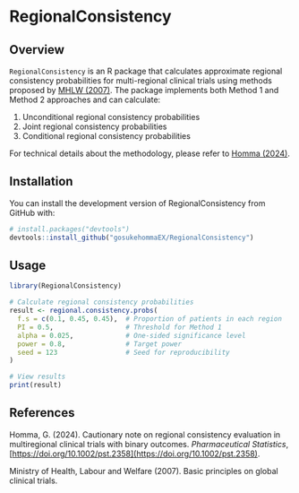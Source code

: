# RegionalConsistency

## Overview

`RegionalConsistency` is an R package that calculates approximate regional consistency probabilities for multi-regional clinical trials using methods proposed by [MHLW (2007)](https://www.pmda.go.jp/files/000153265.pdf). The package implements both Method 1 and Method 2 approaches and can calculate:

1. Unconditional regional consistency probabilities
2. Joint regional consistency probabilities
3. Conditional regional consistency probabilities

For technical details about the methodology, please refer to [Homma (2024)](https://doi.org/10.1002/pst.2358).

## Installation

You can install the development version of RegionalConsistency from GitHub with:

```r
# install.packages("devtools")
devtools::install_github("gosukehommaEX/RegionalConsistency")
```

## Usage

```r
library(RegionalConsistency)

# Calculate regional consistency probabilities
result <- regional.consistency.probs(
  f.s = c(0.1, 0.45, 0.45),  # Proportion of patients in each region
  PI = 0.5,                  # Threshold for Method 1
  alpha = 0.025,             # One-sided significance level
  power = 0.8,               # Target power
  seed = 123                 # Seed for reproducibility
)

# View results
print(result)
```

## References

Homma, G. (2024). Cautionary note on regional consistency evaluation in multiregional clinical trials with binary outcomes. *Pharmaceutical Statistics*, [https://doi.org/10.1002/pst.2358](https://doi.org/10.1002/pst.2358).

Ministry of Health, Labour and Welfare (2007). Basic principles on global clinical trials.
